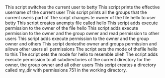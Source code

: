 This script switches the current user to betty
This script prints the effective username of the current user
This script prints all the groups that the current useris part of
The script changes te owner of the file hello to user betty
This script creates anempty file called hello
This script adds execute permission to the owner of the file hello
This script adds execute permission to the owner and the group owner and read permission to other users
This script adds execute permission to the owner and the group owner and others
This script deniesthe owner and groups permission and allows other users all permissions
The script sets the mode of thefile hello to this
The script sets the mode for hello to resemble olleh
The script adds execute permission to all subdirectories of the current directory for the owner, the group owner and all other users
This script creates a directory called my_dir with permissions 751 in the working directory.
